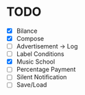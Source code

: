 # TODO


- [x] Bilance
- [x] Compose
- [ ] Advertisement -> Log
- [ ] Label Conditions
- [x] Music School
- [ ] Percentage Payment
- [ ] Silent Notification
- [ ] Save/Load
